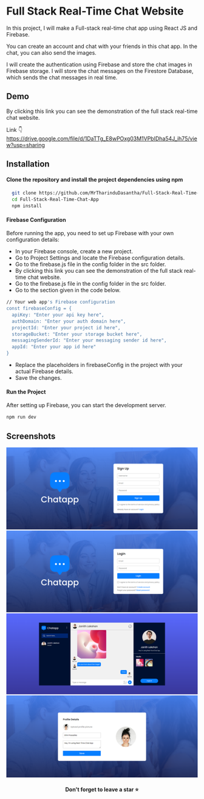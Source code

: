 # Full Stack Real-Time Chat Website

In this project, I will make a Full-stack real-time chat app using React JS and Firebase. 

You can create an account and chat with your friends in this chat app. In the chat, you can also send the images.

I will create the authentication using Firebase and store the chat images in Firebase storage. I will store the chat messages on the Firestore Database, which sends the chat messages in real time. 


## Demo

By clicking this link you can see the demonstration of the full stack real-time chat website.

Link 👇
https://drive.google.com/file/d/1DaTTg_E8wPOxg03M1VPbIDha54J_ih75/view?usp=sharing


## Installation

#### Clone the repository and install the project dependencies using npm
```bash
  git clone https://github.com/MrTharinduDasantha/Full-Stack-Real-Time-Chat-App.git
  cd Full-Stack-Real-Time-Chat-App
  npm install
```
#### Firebase Configuration
Before running the app, you need to set up Firebase with your own configuration details:
- In your Firebase console, create a new project.
- Go to Project Settings and locate the Firebase configuration details. 
- Go to the firebase.js file in the config folder in the src folder.
- By clicking this link you can see the demonstration of the full stack real-time chat website.
- Go to the firebase.js file in the config folder in the src folder. 
- Go to the section given in the code below.
```bash
// Your web app's Firebase configuration
const firebaseConfig = {
  apiKey: "Enter your api key here",
  authDomain: "Enter your auth domain here",
  projectId: "Enter your project id here",
  storageBucket: "Enter your storage bucket here",
  messagingSenderId: "Enter your messaging sender id here",
  appId: "Enter your app id here"
}
```
- Replace the placeholders in firebaseConfig in the project with your actual Firebase details.
- Save the changes.
#### Run the Project
After setting up Firebase, you can start the development server.
```bash
npm run dev
```


## Screenshots

![image alt](https://github.com/MrTharinduDasantha/Full-Stack-Real-Time-Chat-App/blob/dfb60fd417d424326a8e23f22569556cc62b551c/Img%20-%201.png)
![image alt](https://github.com/MrTharinduDasantha/Full-Stack-Real-Time-Chat-App/blob/dfb60fd417d424326a8e23f22569556cc62b551c/Img%20-%202.png)
![image alt](https://github.com/MrTharinduDasantha/Full-Stack-Real-Time-Chat-App/blob/dfb60fd417d424326a8e23f22569556cc62b551c/Img%20-%203.png)
![image alt](https://github.com/MrTharinduDasantha/Full-Stack-Real-Time-Chat-App/blob/dfb60fd417d424326a8e23f22569556cc62b551c/Img%20-%204.png)


<h4 align="center"> Don't forget to leave a star ⭐️ </h4>
